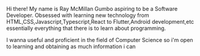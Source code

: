 Hi there! My name is Ray McMillan Gumbo aspiring to be a Software Developer. Obsessed with learning new technology from HTML,CSS,Javascript,Typescript,React to Flutter,Android development,etc essentially everything that there is to learn about programming. 

I wanna useful and proficient in the field of Computer Science so i'm open to learning and obtaining as much information i can
